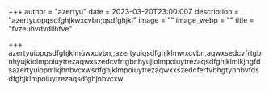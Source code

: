 +++
author = "azertyu"
date = 2023-03-20T23:00:00Z
description = "azertyuopqsdfghjkwxcvbn;qsdfghjkl"
image = ""
image_webp = ""
title = "fvzeuhvdvdlihfve"

+++
azertyuiopqsdfghjklmùwxcvbn,;azertyuiqsdfghjklmwxcvbn,aqwxsedcvfrtgbnhyujkiolmpoiuytrezaqwxszedcvfrtgbnhyujiolmpoiuytrezaqsdfghjklmlkjhgfdsazertyuiopmlkjhnbvcxwsdfghjklmpoiuytrezaqwxxszedcferfvbhgtyhnbvfdsdfghjklmpoiuytrezaqsdfghjnbvcxw